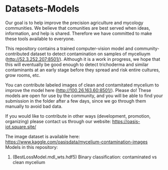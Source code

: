# Datasets-Models
Our goal is to help improve the precision agriculture and mycology communities. We believe that comunities are best served when ideas, information, and help is shared. Therefore we have committed to make these tools available to everyone. 

This repository contains a trained computer-vision model and community-contributed dataset to detect contamination on samples of myceliuym (http://52.3.252.207:8501/). Although it is a work in progress, we hope that this will eventually be good enough to detect trichoderma and similar contaminants at an early stage before they spread and risk entire cultures, grow rooms, etc. 

You can contribute labeled images of clean and contamitated mycelium to improve the model here (http://100.26.163.60:8501/). Please do! These models are open for use by the community, and you will be able to find your submission in the folder after a few days, since we go through them manually to avoid bad data.

If you would like to contribute in other ways (development, promotion, organizing) please contact us through our website: https://oasis-iot.square.site/

The image dataset is available here: https://www.kaggle.com/oasisdata/mycelium-contamination-images
Models in this repository:
  1. (BestLossModel.mdl_wts.hdf5) Binary classification: contaminated vs clean mycelium

